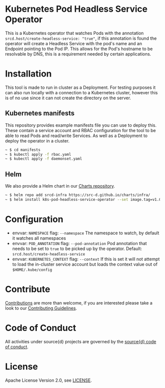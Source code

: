 # Kubernetes Pod Headless Service Operator
This is a Kubernetes operator that watches Pods with the annotation `srcd.host/create-headless-service: "true"`, if this annotation is found the operator will create a Headless Service with the pod's name and an Endpoint pointing to the Pod IP. This allows for the Pod's hostname to be resolvable by DNS, this is a requirement needed by certain applications.

# Installation

This tool is made to run in cluster as a Deployment. For testing purposes it can also run locally with a connection to a Kubernetes cluster, however this is of no use since it can not create the directory on the server.

## Kubernetes manifests
This repository provides example manifests file you can use to deploy this. These contain a service account and RBAC configuration for the tool to be able to read Pods and read/write Services. As well as a Deployment to deploy the operator in a cluster.
```bash
~ $ cd manifests
~ $ kubectl apply -f rbac.yaml
~ $ kubectl apply -f daemonset.yaml
```

## Helm
We also provide a Helm chart in our [Charts repository](https://github.com/src-d/charts). 
```bash
~ $ helm repo add srcd-infra https://src-d.github.io/charts/infra/
~ $ helm install k8s-pod-headless-service-operator --set image.tag=v1.0.0
```

# Configuration

* envvar: `NAMESPACE` flag: `--namespace` The namespace to watch, by default it watches all namespaces
* envvar: `POD_ANNOTATION` flag: `--pod-annotation` Pod annotation that needs to be set to `true` to be picked up by the operator. Default: `srcd.host/create-headless-service`
* envvar: `KUBERNETES_CONTEXT` flag: `--context` If this is set it will not attempt to load the in-cluster service account but loads the context value out of `$HOME/.kube/config`

# Contribute

[Contributions](https://github.com/src-d/k8s-pod-headless-service-operator/issues) are more than welcome, if you are interested please take a look to
our [Contributing Guidelines](CONTRIBUTING.md).

# Code of Conduct

All activities under source{d} projects are governed by the [source{d} code of conduct](.github/CODE_OF_CONDUCT.md).

# License
Apache License Version 2.0, see [LICENSE](LICENSE).
